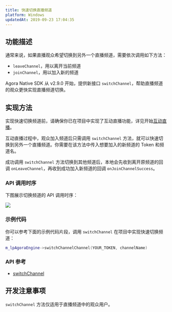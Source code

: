 ```yaml
---
title: 快速切换直播频道
platform: Windows
updatedAt: 2019-09-23 17:04:35
---
```

## 功能描述

通常来说，如果直播观众希望切换到另外一个直播频道，需要依次调用如下方法：

- `leaveChannel`，用以离开当前频道
- `joinChannel`，用以加入新的频道

Agora Native SDK 从 v2.9.0 开始，提供新接口 `switchChannel`，帮助直播频道的观众更快实现直播频道切换。

## 实现方法

实现快速切换频道前，请确保你已在项目中实现了互动直播功能，详见开始[互动直播](start_live_windows)。

互动直播过程中，观众加入频道后只需调用 `switchChannel` 方法，就可以快速切换到另外一个直播频道。你需要在该方法中传入想要加入的新频道的 Token 和频道名。

成功调用 `switchChannel` 方法切换到其他频道后，本地会先收到离开原频道的回调 `onLeaveChannel`，再收到成功加入新频道的回调 `onJoinChannelSuccess`。

### API 调用时序

下图展示切换频道的 API 调用时序：

![](https://web-cdn.agora.io/docs-files/1569227096330)

### 示例代码

你可以参考下面的示例代码片段，调用 `switchChannel` 在项目中实现快速切换频道：

```C++
m_lpAgoraEngine->switchChannelChannel(YOUR_TOKEN, channelName)
```

### API 参考

- [switchChannel](./API%20Reference/cpp/classagora_1_1rtc_1_1_i_rtc_engine.html#a3eb5ee494ce124b34609c593719c89ab)

## 开发注意事项

`switchChannel` 方法仅适用于直播频道中的观众用户。